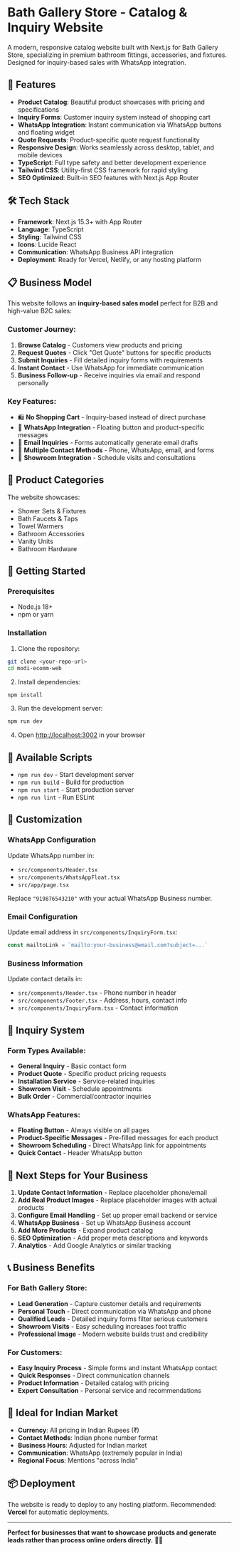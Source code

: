 # Bath Gallery Store - Catalog & Inquiry Website

A modern, responsive catalog website built with Next.js for Bath Gallery Store, specializing in premium bathroom fittings, accessories, and fixtures. Designed for inquiry-based sales with WhatsApp integration.

## 🚀 Features

- **Product Catalog**: Beautiful product showcases with pricing and specifications
- **Inquiry Forms**: Customer inquiry system instead of shopping cart
- **WhatsApp Integration**: Instant communication via WhatsApp buttons and floating widget
- **Quote Requests**: Product-specific quote request functionality
- **Responsive Design**: Works seamlessly across desktop, tablet, and mobile devices
- **TypeScript**: Full type safety and better development experience
- **Tailwind CSS**: Utility-first CSS framework for rapid styling
- **SEO Optimized**: Built-in SEO features with Next.js App Router

## 🛠 Tech Stack

- **Framework**: Next.js 15.3+ with App Router
- **Language**: TypeScript
- **Styling**: Tailwind CSS
- **Icons**: Lucide React
- **Communication**: WhatsApp Business API integration
- **Deployment**: Ready for Vercel, Netlify, or any hosting platform

## 📋 Business Model

This website follows an **inquiry-based sales model** perfect for B2B and high-value B2C sales:

### **Customer Journey:**
1. **Browse Catalog** - Customers view products and pricing
2. **Request Quotes** - Click "Get Quote" buttons for specific products
3. **Submit Inquiries** - Fill detailed inquiry forms with requirements
4. **Instant Contact** - Use WhatsApp for immediate communication
5. **Business Follow-up** - Receive inquiries via email and respond personally

### **Key Features:**
- 🛍️ **No Shopping Cart** - Inquiry-based instead of direct purchase
- 📱 **WhatsApp Integration** - Floating button and product-specific messages
- 📧 **Email Inquiries** - Forms automatically generate email drafts
- 💬 **Multiple Contact Methods** - Phone, WhatsApp, email, and forms
- 🏪 **Showroom Integration** - Schedule visits and consultations

## 🎯 Product Categories

The website showcases:
- Shower Sets & Fixtures
- Bath Faucets & Taps
- Towel Warmers
- Bathroom Accessories
- Vanity Units
- Bathroom Hardware

## 🚦 Getting Started

### Prerequisites

- Node.js 18+ 
- npm or yarn

### Installation

1. Clone the repository:
```bash
git clone <your-repo-url>
cd modi-ecomm-web
```

2. Install dependencies:
```bash
npm install
```

3. Run the development server:
```bash
npm run dev
```

4. Open [http://localhost:3002](http://localhost:3002) in your browser

## 📝 Available Scripts

- `npm run dev` - Start development server
- `npm run build` - Build for production
- `npm run start` - Start production server
- `npm run lint` - Run ESLint

## 🎨 Customization

### WhatsApp Configuration
Update WhatsApp number in:
- `src/components/Header.tsx`
- `src/components/WhatsAppFloat.tsx`
- `src/app/page.tsx`

Replace `"919876543210"` with your actual WhatsApp Business number.

### Email Configuration
Update email address in `src/components/InquiryForm.tsx`:
```typescript
const mailtoLink = `mailto:your-business@email.com?subject=...`
```

### Business Information
Update contact details in:
- `src/components/Header.tsx` - Phone number in header
- `src/components/Footer.tsx` - Address, hours, contact info
- `src/components/InquiryForm.tsx` - Contact information

## 📱 Inquiry System

### Form Types Available:
- **General Inquiry** - Basic contact form
- **Product Quote** - Specific product pricing requests
- **Installation Service** - Service-related inquiries
- **Showroom Visit** - Schedule appointments
- **Bulk Order** - Commercial/contractor inquiries

### WhatsApp Features:
- **Floating Button** - Always visible on all pages
- **Product-Specific Messages** - Pre-filled messages for each product
- **Showroom Scheduling** - Direct WhatsApp link for appointments
- **Quick Contact** - Header WhatsApp button

## 🔧 Next Steps for Your Business

1. **Update Contact Information** - Replace placeholder phone/email
2. **Add Real Product Images** - Replace placeholder images with actual products
3. **Configure Email Handling** - Set up proper email backend or service
4. **WhatsApp Business** - Set up WhatsApp Business account
5. **Add More Products** - Expand product catalog
6. **SEO Optimization** - Add proper meta descriptions and keywords
7. **Analytics** - Add Google Analytics or similar tracking

## 📞 Business Benefits

### **For Bath Gallery Store:**
- **Lead Generation** - Capture customer details and requirements
- **Personal Touch** - Direct communication via WhatsApp and phone
- **Qualified Leads** - Detailed inquiry forms filter serious customers
- **Showroom Visits** - Easy scheduling increases foot traffic
- **Professional Image** - Modern website builds trust and credibility

### **For Customers:**
- **Easy Inquiry Process** - Simple forms and instant WhatsApp contact
- **Quick Responses** - Direct communication channels
- **Product Information** - Detailed catalog with pricing
- **Expert Consultation** - Personal service and recommendations

## 🎯 Ideal for Indian Market

- **Currency**: All pricing in Indian Rupees (₹)
- **Contact Methods**: Indian phone number format
- **Business Hours**: Adjusted for Indian market
- **Communication**: WhatsApp (extremely popular in India)
- **Regional Focus**: Mentions "across India"

## 📦 Deployment

The website is ready to deploy to any hosting platform. Recommended: **Vercel** for automatic deployments.

---

**Perfect for businesses that want to showcase products and generate leads rather than process online orders directly.** 🚿✨